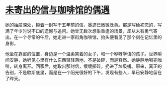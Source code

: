# [未寄出的信与咖啡馆的偶遇](https://hoo.be/htsp)

她的抽屉深处，锁着一封写于五年前的信，墨迹已微微泛黄。那是写给初恋的，写满了年少时说不口的遗憾与追问。她曾无数次想象重逢的场景，却从未有勇气寄出。在一个寻常的午后，她走进一家街角咖啡馆，抬头便看见了那个刻在记忆里的身影。

他坐在靠窗的位置，身边是一个温柔笑着的女子，和一个咿呀学语的孩子。世界瞬间安静，她听见心里有什么东西轻轻落地，不是破碎，而是释然。她静静地喝完咖啡，转身离开。回家后，她取出那封信，缓缓撕碎，扔进了垃圾桶。原来，真正的告别，不是歇斯底里，而是在一个阳光很好的下午，发现有些人，早已安静地留在了昨天。
